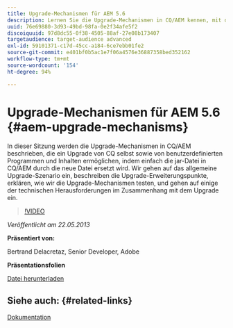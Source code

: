 ```yaml
---
title: Upgrade-Mechanismen für AEM 5.6
description: Lernen Sie die Upgrade-Mechanismen in CQ/AEM kennen, mit denen Sie sowohl CQ selbst als auch benutzerdefinierte Programme und Inhalte aktualisieren können, indem Sie einfach die jar-Datei von CQ/AEM durch die neue Datei ersetzen. Wir gehen auf das allgemeine Upgrade-Szenario ein, beschreiben die Upgrade-Erweiterungspunkte, erklären, wie wir die Upgrade-Mechanismen testen, und gehen auf einige der technischen Herausforderungen im Zusammenhang mit dem Upgrade ein.
uuid: 76e69880-3d93-49bd-98fa-0e2f34afe5f2
discoiquuid: 97d8dc55-0f38-4505-88af-27e08b173407
targetaudience: target-audience advanced
exl-id: 59101371-c17d-45cc-a184-6ce7ebb01fe2
source-git-commit: e401bf0b5ac1e7f06a4576e36887358bed352162
workflow-type: tm+mt
source-wordcount: '154'
ht-degree: 94%

---
```


# Upgrade-Mechanismen für AEM 5.6 {#aem-upgrade-mechanisms}

In dieser Sitzung werden die Upgrade-Mechanismen in CQ/AEM beschrieben, die ein Upgrade von CQ selbst sowie von benutzerdefinierten Programmen und Inhalten ermöglichen, indem einfach die jar-Datei in CQ/AEM durch die neue Datei ersetzt wird. Wir gehen auf das allgemeine Upgrade-Szenario ein, beschreiben die Upgrade-Erweiterungspunkte, erklären, wie wir die Upgrade-Mechanismen testen, und gehen auf einige der technischen Herausforderungen im Zusammenhang mit dem Upgrade ein.

>[!VIDEO](https://video.tv.adobe.com/v/19576/?quality=9)

*Veröffentlicht am 22.05.2013*

**Präsentiert von:**

Bertrand Delacretaz, Senior Developer, Adobe

**Präsentationsfolien**

[Datei herunterladen](assets/cqgems-bdelacretaz-cq-upgrades-2013-05-22.pdf)

## Siehe auch: {#related-links}

[Dokumentation](https://docs.adobe.com/docs/en/cq/current/deploying/upgrading.html)

<!--
[Get back to the Overview](https://helpx.adobe.com/experience-manager/kt/eseminars/gems/aem-index.html)
-->
